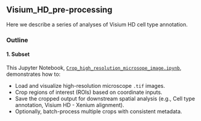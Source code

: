## Visium_HD_pre-processing
Here we describe a series of analyses of Visium HD cell type annotation.

### Outline
#### 1. Subset
This Jupyter Notebook, [`Crop_high_resolution_microsope_image.ipynb`](./1.1.Subset/01.Crop_high_resolution_microsope_image.ipynb), demonstrates how to:
- Load and visualize high-resolution microscope `.tif` images.
- Crop regions of interest (ROIs) based on coordinate inputs.
- Save the cropped output for downstream spatial analysis (e.g., Cell type annotation, Visium HD - Xenium alignment).
- Optionally, batch-process multiple crops with consistent metadata.
